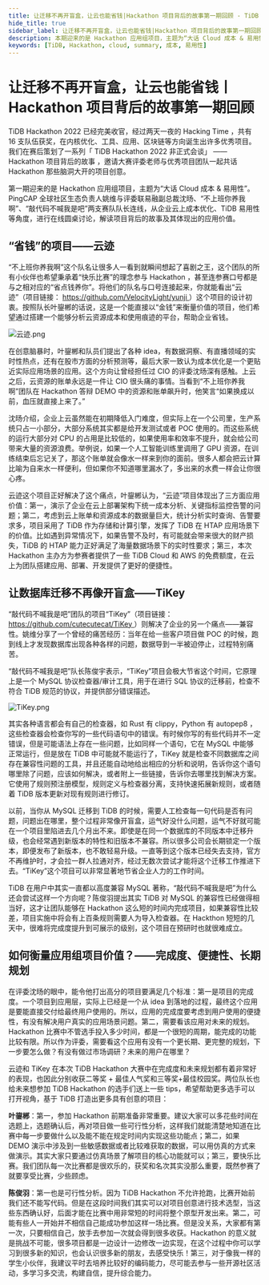 ```yaml
---
title: 让迁移不再开盲盒，让云也能省钱|Hackathon 项目背后的故事第一期回顾 - TiDB 社区技术月刊
hide_title: true
sidebar_label: 让迁移不再开盲盒，让云也能省钱|Hackathon 项目背后的故事第一期回顾
description: 本期迎来的是 Hackathon 应用组项目，主题为“大话 Cloud 成本 & 易用性”。PingCAP 全球社区生态负责人姚维与评委联易融副总裁沈旸、“不上班你养我啊”、“敲代码不喊我是吧”两支赛队队长连线，从企业云上成本优化、TiDB 易用性等角度，进行在线圆桌讨论，解读项目背后的故事及其体现出的应用价值。
keywords: [TiDB, Hackathon, cloud, summary, 成本, 易用性]
---
```


# 让迁移不再开盲盒，让云也能省钱丨Hackathon 项目背后的故事第一期回顾

TiDB Hackathon 2022 已经完美收官，经过两天一夜的 Hacking Time ，共有 16 支队伍获奖，在内核优化、工具、应用、区块链等方向诞生出许多优秀项目。我们在赛后策划了一系列「 TiDB Hackathon 2022 非正式会谈」 —— Hackathon 项目背后的故事 ，邀请大赛评委老师与优秀项目团队一起共话 Hackathon 那些脑洞大开的项目创意。

第一期迎来的是 Hackathon 应用组项目，主题为“大话 Cloud 成本 & 易用性”。PingCAP 全球社区生态负责人姚维与评委联易融副总裁沈旸、“不上班你养我啊”、“敲代码不喊我是吧”两支赛队队长连线，从企业云上成本优化、TiDB 易用性等角度，进行在线圆桌讨论，解读项目背后的故事及其体现出的应用价值。

## “省钱”的项目——云迹

“不上班你养我啊”这个队名让很多人一看到就瞬间想起了喜剧之王，这个团队的所有小伙伴也希望秉承着“快乐比赛”的理念参与 Hackathon ，甚至连参赛口号都是与之相对应的“省点钱养你”。将他们的队名与口号连接起来，你就能看出“云迹”（项目链接： [https://github.com/VelocityLight/yunji ](https://github.com/VelocityLight/yunji)）这个项目的设计初衷。按照队长叶鋆郴的话说，这是一个能直接以“金钱”来衡量价值的项目，他们希望通过搭建一个能够分析云资源成本和使用痕迹的平台，帮助企业省钱。

![云迹.png](https://img1.www.pingcap.com/prod/_90f40dfa41.png)

在创意脑暴时，叶鋆郴和队员们提出了各种 idea，有数据洞察、有直播领域的实时性热点，还有在股市方面的分析预测等，最后大家一致认为成本优化是一个更贴近实际应用场景的应用。这个方向让曾经担任过 CIO 的评委沈旸深有感触。上云之后，云资源的账单永远是一件让 CIO 很头痛的事情。当看到“不上班你养我啊”团队在 Hackathon 答辩 DEMO 中的资源和账单飙升时，他笑言“如果换成以前，血压就直接上来了。”

沈旸介绍，企业上云虽然能在初期降低入门难度，但实际上在一个公司里，生产系统只占一小部分，大部分系统其实都是给开发测试或者 POC 使用的。而这些系统的运行大部分对 CPU 的占用是比较低的，如果使用率和效率不提升，就会给公司带来大量的资源浪费。举例说，如果一个人工智能训练里调用了 GPU 资源，在训练结束后忘记关了，那这个账单就会像水一样来到你的面前。很多人都会把云计算比喻为自来水一样便利，但如果你不知道哪里漏水了，多出来的水费一样会让你很心疼。

云迹这个项目正好解决了这个痛点，叶鋆郴认为，“云迹”项目体现出了三方面应用价值：第一，演示了企业在云上部署架构下统一成本分析、关键指标监控告警的问题；第二，考虑到云上账单和资源成本的数据量巨大，统计分析实时查询、告警要求多，项目采用了 TiDB 作为存储和计算引擎，发挥了 TiDB 在 HTAP 应用场景下的价值。比如遇到异常情况下，如果告警不及时，有可能就会带来很大的财产损失，TiDB 的 HTAP 能力正好满足了海量数据场景下的实时性要求；第三，本次 Hackathon 主办方为参赛者提供了一些 TiDB Cloud 和 AWS 的免费额度，在云上为团队搭建应用、部署、开发提供了更好的便捷性。

## 让数据库迁移不再像开盲盒——TiKey

“敲代码不喊我是吧”团队的项目“TiKey”（项目链接： [https://github.com/cutecutecat/TiKey ](https://github.com/cutecutecat/TiKey)）则解决了企业的另一个痛点——兼容性。姚维分享了一个曾经的痛苦经历：当年在给一些客户项目做 POC 的时候，跑到线上才发现数据库出现各种各样的问题，数据导到一半被迫停止，过程特别痛苦。

“敲代码不喊我是吧”队长陈俊宇表示，“TiKey”项目会极大节省这个时间，它原理上是一个 MySQL 协议检查器/审计工具，用于在进行 SQL 协议的迁移前，检查不符合 TiDB 规范的协议，并提供部分错误描述。

![TiKey.png](https://img1.www.pingcap.com/prod/Ti_Key_e36d645ec0.png)

其实各种语言都会有自己的检查器，如 Rust 有 clippy，Python 有 autopep8 ，这些检查器会检查你写的一些代码语句中的错误。有时候你写的有些代码并不一定错误，但是可能语法上存在一些问题，比如同样一个语句，它在 MySQL 中能够正常运行，但是放在 TiDB 中可能就不能运行了，TiKey 就是检查不同数据库之间存在兼容性问题的工具，并且还能自动地给出相应的分析和说明，告诉你这个语句哪里除了问题，应该如何解决，或者附上一些链接，告诉你去哪里找到解决方案。它使用了规则预注册模型，规则定义与检查器分离，支持快速拓展新规则，或者随着 TiDB 版本更新对现有规则进行修订。

以前，当你从 MySQL 迁移到 TiDB 的时候，需要人工检查每一句代码是否有问题，问题出在哪里，整个过程非常像开盲盒，运气好没什么问题，运气不好就可能在一个项目里陷进去几个月出不来。即使是在同一个数据库的不同版本中迁移升级，也会经常遇到新版本的特性和旧版本不兼容。所以很多公司会长期锁定一个版本，即便发布了新版本，也不敢轻易升级。一直等到这个版本已经失去支持，官方不再维护时，才会拉一群人拉通对齐，经过无数次尝试才能将这个迁移工作推进下去。“TiKey”这个项目可以非常显著地节省企业人力的工作时间。

TiDB 在用户中其实一直都以高度兼容 MySQL 著称，“敲代码不喊我是吧”为什么还会尝试这样一个方向呢？陈俊羽提出其实 TiDB 对 MySQL 的兼容性已经做得相当好，这才让团队能够在 Hackathon 这么短的时间内完成项目，如果兼容性比较差，项目实施中将会有上百条规则需要人为导入检查器。在 Hackthon 短短的几天中，很难将完成度提升到可展示的级别，这个项目在预研时也就很难成立。

## 如何衡量应用组项目价值？——完成度、便捷性、长期规划

在评委沈旸的眼中，能令他打出高分的项目要满足几个标准：第一是项目的完成度。一个项目到应用层，实际上已经是一个从 idea 到落地的过程，最终这个应用是要能直接交付给最终用户使用的。所以，应用的完成度要考虑到用户使用的便捷性，有没有解决用户真实的应用场景问题。第二，需要看该应用对未来的规划。Hackathon 比赛中不管选手投入多少时间，都是一个很短的周期，能完成的功能比较有限。所以作为评委，需要看这个应用有没有一个更长期、更完整的规划，下一步要怎么做？有没有做过市场调研？未来的用户在哪里？

云迹和 TiKey 在本次 TiDB Hackathon 大赛中在完成度和未来规划都有着非常好的表现，也因此分别收获二等奖 + 最佳人气奖和三等奖+最佳校园奖。两位队长也给未来想参加 TiDB Hackathon 的选手们送上一些 tips，希望帮助更多选手可以打开视角，基于 TiDB 打造出更多具有创意的项目：

**叶鋆郴**：第一，参加 Hackathon 前期准备非常重要。建议大家可以多花些时间在选题上，选题确认后，再对项目做一些可行性分析，这样我们就能清楚地知道在比赛中每一步要做什么以及能不能在规定时间内实现这些功能点；第二，如果 DEMO 演示中涉及到一些敏感数据或者比较难获取的数据，可以用仿真的方式来做演示。其实大家只要通过仿真场景了解项目的核心功能就可以；第三，要快乐比赛。我们团队每一次比赛都是很欢乐的，获奖和名次其实没那么重要，既然参赛了就要享受比赛，少些顾虑。

**陈俊羽**：第一也是可行性分析。因为 TiDB Hackathon 不允许抢跑，比赛开始前我们还不能写代码。但是在这段时间我们其实可以对项目创意进行技术选型，当这些东西确认好，后面才能在比赛中用非常短的时间将整个原型开发出来。第二，可能有些人一开始并不相信自己能成功参加这样一场比赛。但是没关系，大家都有第一次，只要相信自己，放手去参加一次就会得到很多收获。Hackathon 的意义就是挑战不可能，很多项目都是一边设计一边修改一边实现，在这个过程中你可以学习到很多新的知识，也会认识很多新的朋友，去感受快乐！第三，对于像我一样的学生小伙伴，我建议平时去培养比较好的编码能力，尽可能去参与一些开源社区活动，多学习多交流，构建自信，提升综合能力。
